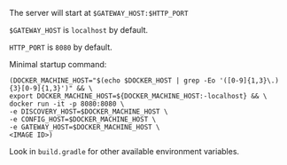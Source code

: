 The server will start at `$GATEWAY_HOST:$HTTP_PORT`

`$GATEWAY_HOST` is `localhost` by default.

`HTTP_PORT` is `8080` by default.

Minimal startup command:
```
(DOCKER_MACHINE_HOST="$(echo $DOCKER_HOST | grep -Eo '([0-9]{1,3}\.){3}[0-9]{1,3}')" && \
export DOCKER_MACHINE_HOST=${DOCKER_MACHINE_HOST:-localhost} && \
docker run -it -p 8080:8080 \
-e DISCOVERY_HOST=$DOCKER_MACHINE_HOST \
-e CONFIG_HOST=$DOCKER_MACHINE_HOST \
-e GATEWAY_HOST=$DOCKER_MACHINE_HOST \
<IMAGE ID>)
```

Look in `build.gradle` for other available environment variables.
